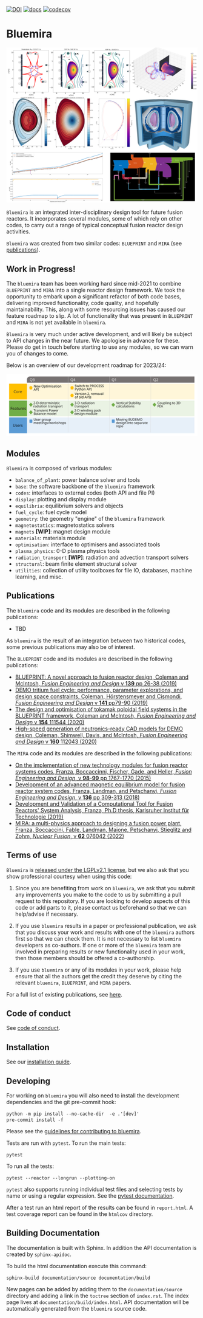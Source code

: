 [![DOI](https://zenodo.org/badge/355588311.svg)](https://zenodo.org/badge/latestdoi/355588311) [![docs](https://readthedocs.org/projects/bluemira/badge/?version=latest)](https://bluemira.readthedocs.io/en/latest) [![codecov](https://codecov.io/gh/Fusion-Power-Plant-Framework/bluemira/branch/develop/graph/badge.svg?token=BYTJ4CZ8BI)](https://codecov.io/gh/Fusion-Power-Plant-Framework/bluemira)


# Bluemira

![image](documentation/source/bluemira_intro_mosaic.png)


``Bluemira`` is an integrated inter-disciplinary design tool for future fusion reactors. It
incorporates several modules, some of which rely on other codes, to carry out a range of
typical conceptual fusion reactor design activities.

``Bluemira`` was created from two similar codes: ``BLUEPRINT`` and ``MIRA`` (see
[publications](#publications)).

## Work in Progress!

The `bluemira` team has been working hard since mid-2021 to combine ``BLUEPRINT`` and ``MIRA`` into a single reactor design framework. We took the opportunity to embark upon
a significant refactor of both code bases, delivering improved functionality, code
quality, and hopefully maintainability. This, along with some resourcing issues has
caused our feature roadmap to slip. A lot of functionality that was present in  ``BLUEPRINT`` and ``MIRA`` is not yet available in `bluemira`.

`Bluemira` is very much under active development, and will likely be subject to API
changes in the near future. We apologise in advance for these. Please do get in touch
before starting to use any modules, so we can warn you of changes to come.

Below is an overview of our development roadmap for 2023/24:
<p align="center">
  <a href="https://bluemira.readthedocs.io/en/latest/introduction.html#roadmap" target="_blank">
    <picture>
      <source media="(prefers-color-scheme: dark)" srcset="./documentation/source/bluemira-roadmap-dark.svg">
      <source media="(prefers-color-scheme: light)" srcset="./documentation/source/bluemira-roadmap.svg">
      <img alt="Bluemira Roadmap" src="./documentation/source/bluemira-roadmap.svg">
    </picture>
  </a>
</p>


## Modules

``Bluemira`` is composed of various modules:

* `balance_of_plant`: power balance solver and tools
* `base`: the software backbone of the ``bluemira`` framework
* `codes`: interfaces to external codes (both API and file PI)
* `display`: plotting and display module
* `equilibria`: equilibrium solvers and objects
* `fuel_cycle`: fuel cycle model
* `geometry`: the geometry "engine" of the ``bluemira`` framework
* `magnetostatics`: magnetostatics solvers
* `magnets` **[WIP]**: magnet design module
* `materials`: materials module
* `optimisation`: interface to optimisers and associated tools
* `plasma_physics`: 0-D plasma physics tools
* `radiation_transport` **[WIP]**: radiation and advection transport solvers
* `structural`: beam finite element structural solver
* `utilities`: collection of utility toolboxes for file IO, databases,
  machine learning, and misc.

## Publications

The ``bluemira`` code and its modules are described in the following publications:

* TBD

As ``bluemira`` is the result of an integration between two historical codes,
some previous publications may also be of interest.

The ``BLUEPRINT`` code and its modules are described in the following publications:

* [BLUEPRINT: A novel approach to fusion reactor design, Coleman and McIntosh, *Fusion Engineering and Design* v **139** pp 26-38 (2019)](https://www.sciencedirect.com/science/article/pii/S0920379618308019)
* [DEMO tritium fuel cycle: performance, parameter explorations, and design space constraints, Coleman, Hörstensmeyer and Cismondi, *Fusion Engineering and Design* v **141** pp79-90 (2019)](https://www.sciencedirect.com/science/article/pii/S092037961930167X)
* [The design and optimisation of tokamak poloidal field systems in the BLUEPRINT framework, Coleman and McIntosh, *Fusion Engineering and Design* v **154** 111544 (2020)](https://doi.org/10.1016/j.fusengdes.2020.111544)
* [High-speed generation of neutronics-ready CAD models for DEMO design, Coleman, Shimwell, Davis, and McIntosh, *Fusion Engineering and Design* v **160** 112043 (2020)](https://www.sciencedirect.com/science/article/pii/S0920379620305913)

The ``MIRA`` code and its modules are described in the following publications:

* [On the implementation of new technology modules for fusion reactor systems codes, Franza, Boccaccinni, Fischer, Gade, and Heller, *Fusion Engineering and Design*, v **98-99** pp 1767-1770 (2015)](https://www.sciencedirect.com/science/article/pii/S0920379615001933)
* [Development of an advanced magnetic equilibrium model for fusion reactor system codes, Franza, Landman, and Petschanyi, *Fusion Engineering and Design*, v **136** pp 309-313 (2018)](https://www.sciencedirect.com/science/article/pii/S0920379618301157)
* [Development and Validation of a Computational Tool for Fusion Reactors' System Analysis, Franza, Ph.D thesis, Karlsruher Institut f&uuml;r Technologie (2019)](https://publikationen.bibliothek.kit.edu/1000095873)
* [MIRA: a multi-physics approach to designing a fusion power plant, Franza, Boccaccini, Fable, Landman, Maione, Petschanyi, Stieglitz and Zohm, *Nuclear Fusion*, v **62** 076042 (2022)](https://iopscience.iop.org/article/10.1088/1741-4326/ac6433)

## Terms of use

``Bluemira`` is [released under the LGPLv2.1 license](LICENSE), but we also ask that
you show professional courtesy when using this code:

1. Since you are benefiting from work on ``bluemira``, we ask that you submit any
   improvements you make to the code to us by submitting a pull request to this
   repository. If you are looking to develop aspects of this code or add parts to it,
   please contact us beforehand so that we can help/advise if necessary.

2. If you use ``bluemira`` results in a paper or professional publication, we ask that
   you discuss your work and results with one of the ``bluemira`` authors first so that
   we can check them. It is not necessary to list ``bluemira`` developers as co-authors.
   If one or more of the ``bluemira`` team are involved in preparing results or
   new functionality used in your work, then those members should be offered a co-authorship.

3. If you use ``bluemira`` or any of its modules in your work, please help ensure that
   all the authors get the credit they deserve by citing the relevant ``bluemira``,
   ``BLUEPRINT``, and ``MIRA`` papers.

For a full list of existing publications, see [here](#publications).

## Code of conduct

See [code of conduct](CODE_OF_CONDUCT.md).

## Installation

See our [installation guide](https://bluemira.readthedocs.io/en/develop/installation.html).

## Developing

For working on ``bluemira`` you will also need to install the development dependencies
and the git pre-commit hook:

```shell
python -m pip install --no-cache-dir  -e .'[dev]'
pre-commit install -f
```

Please see the [guidelines for contributing to bluemira](CONTRIBUTING.md).

Tests are run with `pytest`. To run the main tests:

```shell
pytest
```

To run all the tests:

```shell
pytest --reactor --longrun --plotting-on
```

`pytest` also supports running individual test files and selecting tests by name or
using a regular expression. See the
[pytest documentation](https://docs.pytest.org/en/latest/usage.html).

After a test run an html report of the results can be found in `report.html`. A test
coverage report can be found in the `htmlcov` directory.

## Building Documentation

The documentation is built with Sphinx. In addition the API documentation is created by
`sphinx-apidoc`.

To build the html documentation execute this command:
```shell
sphinx-build documentation/source documentation/build
```

New pages can be added by adding them to the `documentation/source` directory and adding
a link in the `toctree` section of `index.rst`.  The index page lives at
`documentation/build/index.html`. API documentation will be automatically generated from
the ``bluemira`` source code.
